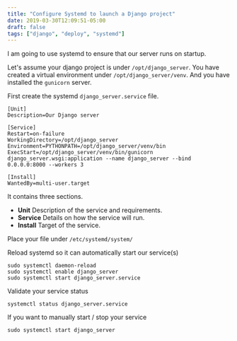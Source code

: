 ```yaml
---
title: "Configure Systemd to launch a Django project"
date: 2019-03-30T12:09:51-05:00
draft: false
tags: ["django", "deploy", "systemd"]
---
```


I am going to use systemd to ensure that our server runs on startup.

Let's assume your django project is under `/opt/django_server`.
You have created a virtual environment under `/opt/django_server/venv`.
And you have installed the `gunicorn` server.

First create the systemd `django_server.service` file.

```
[Unit]
Description=Our Django server

[Service]
Restart=on-failure
WorkingDirectory=/opt/django_server
Environment=PYTHONPATH=/opt/django_server/venv/bin
ExecStart=/opt/django_server/venv/bin/gunicorn django_server.wsgi:application --name django_server --bind 0.0.0.0:8000 --workers 3

[Install]
WantedBy=multi-user.target
```

It contains three sections.

- **Unit** Description of the service and requirements.
- **Service** Details on how the service will run.
- **Install** Target of the service.


Place your file under `/etc/systemd/system/`

Reload systemd so it can automatically start our service(s)

```
sudo systemctl daemon-reload
sudo systemctl enable django_server
sudo systemctl start django_server.service
```

Validate your service status

`systemctl status django_server.service`

If you want to manually start / stop your service

`sudo systemctl start django_server`
